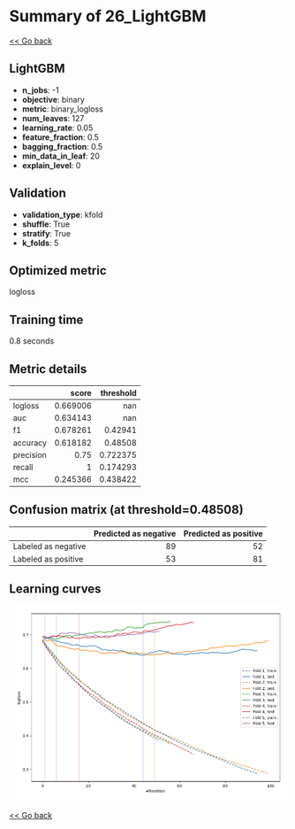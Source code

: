 # Summary of 26_LightGBM

[<< Go back](../README.md)


## LightGBM
- **n_jobs**: -1
- **objective**: binary
- **metric**: binary_logloss
- **num_leaves**: 127
- **learning_rate**: 0.05
- **feature_fraction**: 0.5
- **bagging_fraction**: 0.5
- **min_data_in_leaf**: 20
- **explain_level**: 0

## Validation
 - **validation_type**: kfold
 - **shuffle**: True
 - **stratify**: True
 - **k_folds**: 5

## Optimized metric
logloss

## Training time

0.8 seconds

## Metric details
|           |    score |   threshold |
|:----------|---------:|------------:|
| logloss   | 0.669006 |  nan        |
| auc       | 0.634143 |  nan        |
| f1        | 0.678261 |    0.42941  |
| accuracy  | 0.618182 |    0.48508  |
| precision | 0.75     |    0.722375 |
| recall    | 1        |    0.174293 |
| mcc       | 0.245366 |    0.438422 |


## Confusion matrix (at threshold=0.48508)
|                     |   Predicted as negative |   Predicted as positive |
|:--------------------|------------------------:|------------------------:|
| Labeled as negative |                      89 |                      52 |
| Labeled as positive |                      53 |                      81 |

## Learning curves
![Learning curves](learning_curves.png)

[<< Go back](../README.md)
